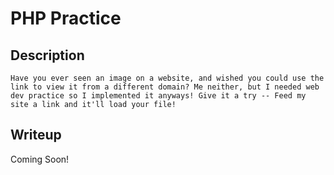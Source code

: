 # PHP Practice

## Description
```
Have you ever seen an image on a website, and wished you could use the link to view it from a different domain? Me neither, but I needed web dev practice so I implemented it anyways! Give it a try -- Feed my site a link and it'll load your file!
```

## Writeup

Coming Soon!